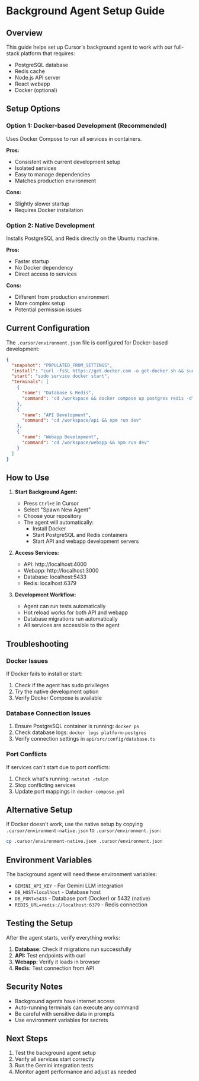 # Background Agent Setup Guide

## Overview
This guide helps set up Cursor's background agent to work with our full-stack platform that requires:
- PostgreSQL database
- Redis cache
- Node.js API server
- React webapp
- Docker (optional)

## Setup Options

### Option 1: Docker-based Development (Recommended)
Uses Docker Compose to run all services in containers.

**Pros:**
- Consistent with current development setup
- Isolated services
- Easy to manage dependencies
- Matches production environment

**Cons:**
- Slightly slower startup
- Requires Docker installation

### Option 2: Native Development
Installs PostgreSQL and Redis directly on the Ubuntu machine.

**Pros:**
- Faster startup
- No Docker dependency
- Direct access to services

**Cons:**
- Different from production environment
- More complex setup
- Potential permission issues

## Current Configuration

The `.cursor/environment.json` file is configured for Docker-based development:

```json
{
  "snapshot": "POPULATED_FROM_SETTINGS",
  "install": "curl -fsSL https://get.docker.com -o get-docker.sh && sudo sh get-docker.sh && sudo usermod -aG docker $USER && sudo systemctl start docker && sudo systemctl enable docker && npm install",
  "start": "sudo service docker start",
  "terminals": [
    {
      "name": "Database & Redis",
      "command": "cd /workspace && docker compose up postgres redis -d"
    },
    {
      "name": "API Development",
      "command": "cd /workspace/api && npm run dev"
    },
    {
      "name": "Webapp Development", 
      "command": "cd /workspace/webapp && npm run dev"
    }
  ]
}
```

## How to Use

1. **Start Background Agent:**
   - Press `Ctrl+E` in Cursor
   - Select "Spawn New Agent"
   - Choose your repository
   - The agent will automatically:
     - Install Docker
     - Start PostgreSQL and Redis containers
     - Start API and webapp development servers

2. **Access Services:**
   - API: http://localhost:4000
   - Webapp: http://localhost:3000
   - Database: localhost:5433
   - Redis: localhost:6379

3. **Development Workflow:**
   - Agent can run tests automatically
   - Hot reload works for both API and webapp
   - Database migrations run automatically
   - All services are accessible to the agent

## Troubleshooting

### Docker Issues
If Docker fails to install or start:
1. Check if the agent has sudo privileges
2. Try the native development option
3. Verify Docker Compose is available

### Database Connection Issues
1. Ensure PostgreSQL container is running: `docker ps`
2. Check database logs: `docker logs platform-postgres`
3. Verify connection settings in `api/src/config/database.ts`

### Port Conflicts
If services can't start due to port conflicts:
1. Check what's running: `netstat -tulpn`
2. Stop conflicting services
3. Update port mappings in `docker-compose.yml`

## Alternative Setup

If Docker doesn't work, use the native setup by copying `.cursor/environment-native.json` to `.cursor/environment.json`:

```bash
cp .cursor/environment-native.json .cursor/environment.json
```

## Environment Variables

The background agent will need these environment variables:
- `GEMINI_API_KEY` - For Gemini LLM integration
- `DB_HOST=localhost` - Database host
- `DB_PORT=5433` - Database port (Docker) or 5432 (native)
- `REDIS_URL=redis://localhost:6379` - Redis connection

## Testing the Setup

After the agent starts, verify everything works:

1. **Database:** Check if migrations run successfully
2. **API:** Test endpoints with curl
3. **Webapp:** Verify it loads in browser
4. **Redis:** Test connection from API

## Security Notes

- Background agents have internet access
- Auto-running terminals can execute any command
- Be careful with sensitive data in prompts
- Use environment variables for secrets

## Next Steps

1. Test the background agent setup
2. Verify all services start correctly
3. Run the Gemini integration tests
4. Monitor agent performance and adjust as needed 